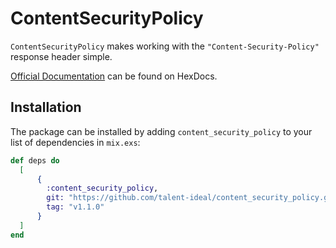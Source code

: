 # ContentSecurityPolicy

`ContentSecurityPolicy` makes working with the `"Content-Security-Policy"`
response header simple.

[Official Documentation](https://hexdocs.pm/content_security_policy/getting-started.html)
can be found on HexDocs.

## Installation

The package can be installed by adding `content_security_policy` to your list
of dependencies in `mix.exs`:

```elixir
def deps do
  [
      {
        :content_security_policy,
        git: "https://github.com/talent-ideal/content_security_policy.git",
        tag: "v1.1.0"
      }
  ]
end
```
